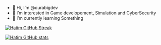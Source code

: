 - 👋 Hi, I’m @ourabigdev
- 👀 I’m interested in Game developement, Simulation and CyberSecurity
- 🌱 I’m currently learning Something

[![Hatim GitHub Streak](https://streak-stats.demolab.com/?user=ourabigdev)](https://git.io/streak-stats)

[![Hatim GitHub stats](https://github-readme-stats.vercel.app/api?username=ourabigdev)](https://github.com/anuraghazra/github-readme-stats)
